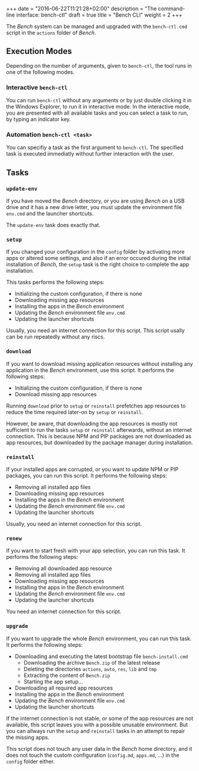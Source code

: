 +++
date = "2016-06-22T11:21:28+02:00"
description = "The command-line interface: bench-ctl"
draft = true
title = "Bench CLI"
weight = 2
+++

The _Bench_ system can be managed and upgraded with the `bench-ctl.cmd` script in the `actions` folder of _Bench_.

## Execution Modes
Depending on the number of arguments, given to `bench-ctl`, the tool runs in one of the following modes.

### Interactive `bench-ctl`
You can run `bench-ctl` without any arguments or by just double clicking it in the Windows Explorer,
to run it in interactive mode.
In the interactive mode, you are presented with all available tasks
and you can select a task to run, by typing an indicator key.

### Automation `bench-ctl <task>`
You can specifiy a task as the first argument to `bench-ctl`.
The specified task is executed immediatly without further interaction with the user.

## Tasks

### `update-env`
If you have moved the _Bench_ directory, or you are using _Bench_ on a USB drive and it has a new drive letter,
you must update the environment file `env.cmd` and the launcher shortcuts.

The `update-env` task does exactly that.

### `setup`
If you changed your configuration in the `config` folder by activating more apps or altered
some settings, and also if an error occured during the initial installation of _Bench_,
the `setup` task is the right choice to complete the app installation.

This tasks performs the following steps:

* Initializing the custom configuration, if there is none
* Downloading missing app resources
* Installing the apps in the _Bench_ environment
* Updating the _Bench_ environment file `env.cmd`
* Updating the launcher shortcuts

Usually, you need an internet connection for this script.
This script usally can be run repeatedly without any riscs.

### `download`
If you want to download missing application resources without installing
any application in the _Bench_ environment, use this script.
It performs the following steps:

* Initializing the custom configuration, if there is none
* Download missing app resources

Running `download` prior to `setup` or `reinstall` prefetches app resources to
reduce the time required later-on by `setup` or `reinstall`.

However, be aware, that downloading the app resources is mostly not sufficient
to run the tasks `setup` or `reinstall` afterwards, without an internet connection.
This is because NPM and PIP packages are not downloaded as app resources,
but downloaded by the package manager during installation.

### `reinstall`
If your installed apps are corrupted, or you want to update
NPM or PIP packages, you can run this script.
It performs the following steps:

* Removing all installed app files
* Downloading missing app resources
* Installing the apps in the _Bench_ environment
* Updating the _Bench_ environment file `env.cmd`
* Updating the launcher shortcuts

Usually, you need an internet connection for this script.

### `renew`
If you want to start fresh with your app selection, you can run this task.
It performs the following steps:

* Removing all downloaded app resource
* Removing all installed app files
* Downloading missing app resources
* Installing the apps in the _Bench_ environment
* Updating the _Bench_ environment file `env.cmd`
* Updating the launcher shortcuts

You need an internet connection for this script.

### `upgrade`
If you want to upgrade the whole _Bench_ environment, you can run this task.
It performs the following steps:

* Downloading and executing the latest bootstrap file `bench-install.cmd`
    + Downloading the archive `Bench.zip` of the latest release
    + Deleting the directories `actions`, `auto`, `res`, `lib` and `tmp`
    + Extracting the content of `Bench.zip`
    + Starting the app setup...
* Downloading all required app resources
* Installing the apps in the _Bench_ environment
* Updating the _Bench_ environment file `env.cmd`
* Updating the launcher shortcuts

If the internet connection is not stable, or some of the app resources are not available,
this script leaves you with a possible unusable environment.
But you can allways run  the `setup` and `reinstall` tasks in an attempt to repair the missing apps.

This script does not touch any user data in the _Bench_ home directory,
and it does not touch the custom configuration (`config.md`, `apps.md`, ...)
in the `config` folder either.
